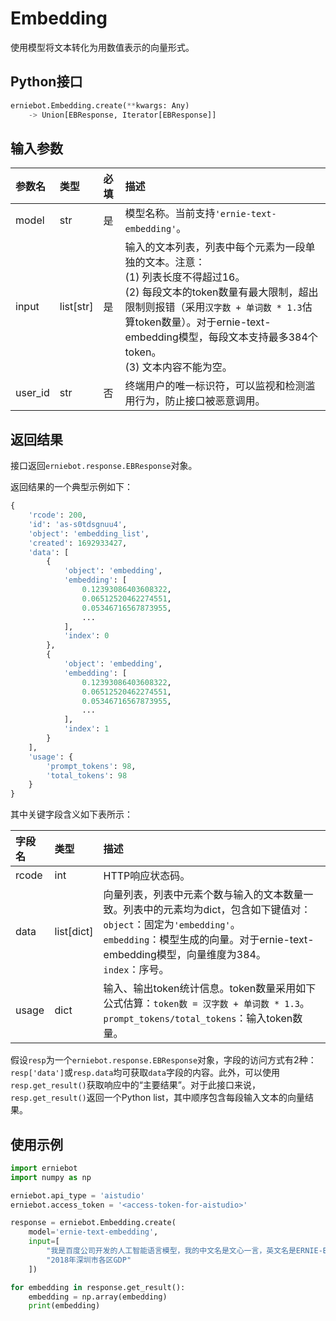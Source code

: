 # Embedding

使用模型将文本转化为用数值表示的向量形式。

## Python接口

```{.py .copy}
erniebot.Embedding.create(**kwargs: Any)
    -> Union[EBResponse, Iterator[EBResponse]]
```

## 输入参数

| 参数名 | 类型 | 必填 | 描述 |
| :--- | :--- | :------- | :---- |
| model  | str | 是 | 模型名称。当前支持`'ernie-text-embedding'`。 |
| input | list[str] | 是 | 输入的文本列表，列表中每个元素为一段单独的文本。注意： <br>(1) 列表长度不得超过16。 <br>(2) 每段文本的token数量有最大限制，超出限制则报错（采用`汉字数 + 单词数 * 1.3`估算token数量）。对于ernie-text-embedding模型，每段文本支持最多384个token。 <br>(3) 文本内容不能为空。 |
| user_id | str | 否 | 终端用户的唯一标识符，可以监视和检测滥用行为，防止接口被恶意调用。 |

## 返回结果

接口返回`erniebot.response.EBResponse`对象。

返回结果的一个典型示例如下：

```python
{
    'rcode': 200,
    'id': 'as-s0tdsgnuu4',
    'object': 'embedding_list',
    'created': 1692933427,
    'data': [
        {
            'object': 'embedding',
            'embedding': [
                0.12393086403608322,
                0.06512520462274551,
                0.05346716567873955,
                ...
            ],
            'index': 0
        },
        {
            'object': 'embedding',
            'embedding': [
                0.12393086403608322,
                0.06512520462274551,
                0.05346716567873955,
                ...
            ],
            'index': 1
        }
    ],
    'usage': {
        'prompt_tokens': 98,
        'total_tokens': 98
    }
}
```

其中关键字段含义如下表所示：

| 字段名 | 类型 | 描述 |
| :--- | :---- | :---- |
| rcode | int | HTTP响应状态码。 |
| data | list[dict] | 向量列表，列表中元素个数与输入的文本数量一致。列表中的元素均为dict，包含如下键值对： <br>`object`：固定为`'embedding'`。 <br>`embedding`：模型生成的向量。对于ernie-text-embedding模型，向量维度为384。 <br>`index`：序号。 |
| usage | dict | 输入、输出token统计信息。token数量采用如下公式估算：`token数 = 汉字数 + 单词数 * 1.3`。 <br>`prompt_tokens/total_tokens`：输入token数量。 |

假设`resp`为一个`erniebot.response.EBResponse`对象，字段的访问方式有2种：`resp['data']`或`resp.data`均可获取`data`字段的内容。此外，可以使用`resp.get_result()`获取响应中的“主要结果”。对于此接口来说，`resp.get_result()`返回一个Python list，其中顺序包含每段输入文本的向量结果。

## 使用示例

```{.py .copy}
import erniebot
import numpy as np

erniebot.api_type = 'aistudio'
erniebot.access_token = '<access-token-for-aistudio>'

response = erniebot.Embedding.create(
    model='ernie-text-embedding',
    input=[
        "我是百度公司开发的人工智能语言模型，我的中文名是文心一言，英文名是ERNIE-Bot，可以协助您完成范围广泛的任务并提供有关各种主题的信息，比如回答问题，提供定义和解释及建议。如果您有任何问题，请随时向我提问。",
        "2018年深圳市各区GDP"
    ])

for embedding in response.get_result():
    embedding = np.array(embedding)
    print(embedding)
```
